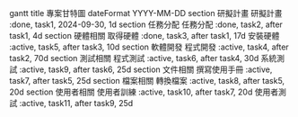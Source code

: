gantt
    title 專案甘特圖
    dateFormat  YYYY-MM-DD
    section 研擬計畫
    研擬計畫           :done,    task1, 2024-09-30, 1d
    section 任務分配
    任務分配           :done,    task2, after task1, 4d
    section 硬體相關
    取得硬體           :done,    task3, after task1, 17d
    安裝硬體           :active,  task5, after task3, 10d
    section 軟體開發
    程式開發           :active,  task4, after task2, 70d
    section 測試相關
    程式測試           :active,  task6, after task4, 30d
    系統測試           :active,  task9, after task6, 25d
    section 文件相關
    撰寫使用手冊       :active,  task7, after task5, 25d
    section 檔案相關
    轉換檔案           :active,  task8, after task5, 20d
    section 使用者相關
    使用者訓練         :active,  task10, after task7, 20d
    使用者測試         :active,  task11, after task9, 25d

